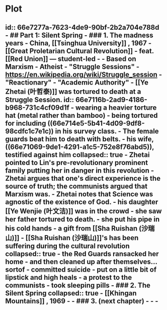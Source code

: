 # Plot
id:: 66e7277a-7623-4de9-90bf-2b2a704e788d
	- ## Part 1: Silent Spring
		- ### 1. The madness years
			- China, [[Tsinghua University]] , 1967
			- [[Great Proletarian Cultural Revolution]]
				- feat. [[Red Union]] — student-led
				-
				- Based on Marxism
					- Atheist
				- "Struggle Sessions"
					- https://en.wikipedia.org/wiki/Struggle_session
				- "Reactionary"
					- "Academic Authority"
			- [[Ye Zhetai (叶哲泰)]] was tortured to death at a Struggle Session.
			  id:: 66e7116b-2ad9-4186-b968-731c4cf09d1f
				- wearing a heavier torture hat (metal rather than bamboo)
				- being tortured for including ((66e714e5-5b41-4d09-9df8-98cdfc1c7e1c)) in his survey class.
				- The female guards beat him to death with belts.
				- his wife, ((66e71069-9de1-4291-a1c5-752e8f76abd5)), testified against him
				  collapsed:: true
					- Zhetai pointed to Lin's pre-revolutionary prominent family putting her in danger in this revolution
					- Zhetai argues that one's direct experience is the source of truth; the communists argued that Marxism was.
					- Zhetai notes that Science was agnostic of the existence of God.
				- his daughter [[Ye Wenjie (叶文洁)]] was in the crowd
					- she saw her father tortured to death.
					- she put his pipe in his cold hands
						- a gift from [[Sha Ruishan (沙瑞山)]]
			- [[Sha Ruishan (沙瑞山)]]'s has been suffering during the cultural revolution
			  collapsed:: true
				- the Red Guards ransacked her home
					- and then cleaned up after themselves... sortof
				- committed suicide
					- put on a little bit of lipstick and high heals
						- a protest to the communists
					- took sleeping pills
		- ### 2. The Silent Spring
		  collapsed:: true
			- [[Khingan Mountains]] , 1969
			-
		- ### 3. (next chapter)
			-
			-
			-
-